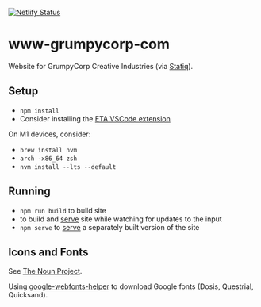 [![Netlify Status](https://api.netlify.com/api/v1/badges/63595710-a86c-48c9-a3e2-5a2f4e4bdadc/deploy-status)](https://app.netlify.com/sites/grumpycorp/deploys)

# www-grumpycorp-com

Website for GrumpyCorp Creative Industries (via [Statiq](https://statiq.dev)).

## Setup

- `npm install`
- Consider installing the [ETA VSCode extension](https://marketplace.visualstudio.com/items?itemName=shadowtime2000.eta-vscode)

On M1 devices, consider:

- `brew install nvm`
- `arch -x86_64 zsh`
- `nvm install --lts --default`

## Running

- `npm run build` to build site
- <TBD> to build and [serve](http://localhost:5080) site while watching for updates to the input
- `npm serve` to [serve](http://localhost:5080) a separately built version of the site

## Icons and Fonts

See [The Noun Project](https://thenounproject.com/).

Using [google-webfonts-helper](https://gwfh.mranftl.com/fonts) to download Google fonts (Dosis, Questrial, Quicksand).
